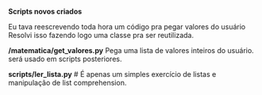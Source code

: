 **Scripts novos criados**

Eu tava reescrevendo toda hora um código pra pegar valores do usuário
Resolvi isso fazendo logo uma classe pra ser reutilizada.

**/matematica/get_valores.py** 
Pega uma lista de valores inteiros do usuário. será usado em scripts 
posteriores.

**scripts/ler_lista.py** # É apenas um simples exercício de listas e
manipulação de list comprehension.